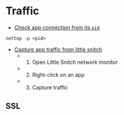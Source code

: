 # Traffic
- [Check app connection from its `pid`](https://serverfault.com/questions/907118/monitor-where-an-application-is-connecting-to-on-macosx)
```
nettop -p <pid>
```
- [Capture app traffic from little snitch](https://help.obdev.at/littlesnitch4/adv-traffic-capture)
  - 1. Open Little Snitch network monitor
  - 2. Right-click on an app
  - 3. Capture traffic
## SSL
